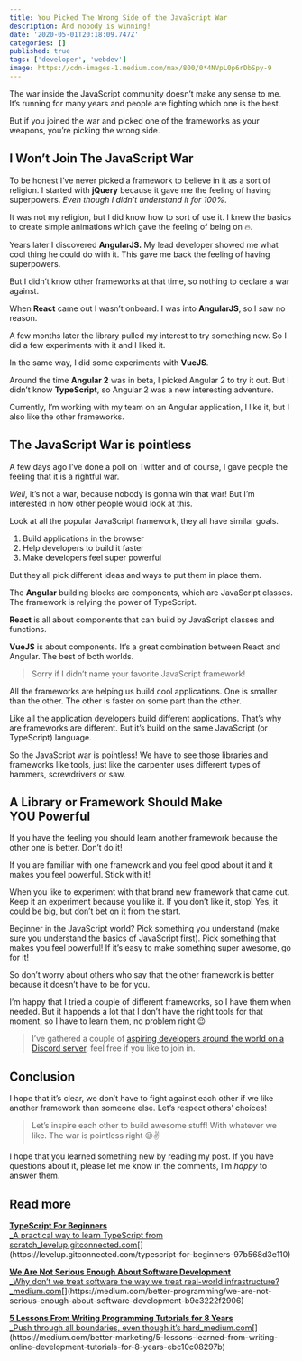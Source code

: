 ```yaml
---
title: You Picked The Wrong Side of the JavaScript War
description: And nobody is winning!
date: '2020-05-01T20:18:09.747Z'
categories: []
published: true
tags: ['developer', 'webdev']
image: https://cdn-images-1.medium.com/max/800/0*4NVpL0p6rDbSpy-9
---
```


The war inside the JavaScript community doesn’t make any sense to me. It’s running for many years and people are fighting which one is the best.

But if you joined the war and picked one of the frameworks as your weapons, you’re picking the wrong side.

## I Won’t Join The JavaScript War

To be honest I’ve never picked a framework to believe in it as a sort of religion. I started with **jQuery** because it gave me the feeling of having superpowers. _Even though I didn’t understand it for 100%_.

It was not my religion, but I did know how to sort of use it. I knew the basics to create simple animations which gave the feeling of being on 🔥.

Years later I discovered **AngularJS.** My lead developer showed me what cool thing he could do with it. This gave me back the feeling of having superpowers.

But I didn’t know other frameworks at that time, so nothing to declare a war against.

When **React** came out I wasn’t onboard. I was into **AngularJS**, so I saw no reason.

A few months later the library pulled my interest to try something new. So I did a few experiments with it and I liked it.

In the same way, I did some experiments with **VueJS**.

Around the time **Angular 2** was in beta, I picked Angular 2 to try it out. But I didn’t know **TypeScript**, so Angular 2 was a new interesting adventure.

Currently, I’m working with my team on an Angular application, I like it, but I also like the other frameworks.

## The JavaScript War is pointless

A few days ago I’ve done a poll on Twitter and of course, I gave people the feeling that it is a rightful war.

_Well_, it’s not a war, because nobody is gonna win that war! But I’m interested in how other people would look at this.

Look at all the popular JavaScript framework, they all have similar goals.

1.  Build applications in the browser
2.  Help developers to build it faster
3.  Make developers feel super powerful

But they all pick different ideas and ways to put them in place them.

The **Angular** building blocks are components, which are JavaScript classes. The framework is relying the power of TypeScript.

**React** is all about components that can build by JavaScript classes and functions.

**VueJS** is about components. It’s a great combination between React and Angular. The best of both worlds.

> Sorry if I didn’t name your favorite JavaScript framework!

All the frameworks are helping us build cool applications. One is smaller than the other. The other is faster on some part than the other.

Like all the application developers build different applications. That’s why are frameworks are different. But it’s build on the same JavaScript (or TypeScript) language.

So the JavaScript war is pointless! We have to see those libraries and frameworks like tools, just like the carpenter uses different types of hammers, screwdrivers or saw.

## A Library or Framework Should Make YOU Powerful

If you have the feeling you should learn another framework because the other one is better. Don’t do it!

If you are familiar with one framework and you feel good about it and it makes you feel powerful. Stick with it!

When you like to experiment with that brand new framework that came out. Keep it an experiment because you like it. If you don’t like it, stop! Yes, it could be big, but don’t bet on it from the start.

Beginner in the JavaScript world? Pick something you understand (make sure you understand the basics of JavaScript first). Pick something that makes you feel powerful! If it’s easy to make something super awesome, go for it!

So don’t worry about others who say that the other framework is better because it doesn’t have to be for you.

I’m happy that I tried a couple of different frameworks, so I have them when needed. But it happends a lot that I don’t have the right tools for that moment, so I have to learn them, no problem right 😉

> I’ve gathered a couple of [aspiring developers around the world on a Discord server](https://mailchi.mp/fb82491d03f8/dev-by-rayray-discord-community), feel free if you like to join in.

## Conclusion

I hope that it’s clear, we don’t have to fight against each other if we like another framework than someone else. Let’s respect others’ choices!

> Let’s inspire each other to build awesome stuff! With whatever we like. The war is pointless right 😉✌️

I hope that you learned something new by reading my post. If you have questions about it, please let me know in the comments, I’m _happy_ to answer them.

## Read more

[**TypeScript For Beginners**  
_A practical way to learn TypeScript from scratch_levelup.gitconnected.com](https://levelup.gitconnected.com/typescript-for-beginners-97b568d3e110 "https://levelup.gitconnected.com/typescript-for-beginners-97b568d3e110")[](https://levelup.gitconnected.com/typescript-for-beginners-97b568d3e110)

[**We Are Not Serious Enough About Software Development**  
_Why don’t we treat software the way we treat real-world infrastructure?_medium.com](https://medium.com/better-programming/we-are-not-serious-enough-about-software-development-b9e3222f2906 "https://medium.com/better-programming/we-are-not-serious-enough-about-software-development-b9e3222f2906")[](https://medium.com/better-programming/we-are-not-serious-enough-about-software-development-b9e3222f2906)

[**5 Lessons From Writing Programming Tutorials for 8 Years**  
_Push through all boundaries, even though it’s hard_medium.com](https://medium.com/better-marketing/5-lessons-learned-from-writing-online-development-tutorials-for-8-years-ebc10c08297b "https://medium.com/better-marketing/5-lessons-learned-from-writing-online-development-tutorials-for-8-years-ebc10c08297b")[](https://medium.com/better-marketing/5-lessons-learned-from-writing-online-development-tutorials-for-8-years-ebc10c08297b)